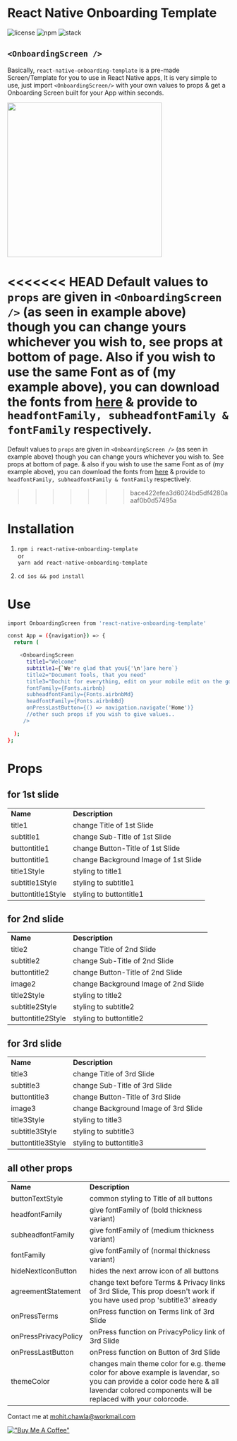 # React Native Onboarding Template

![license](https://img.shields.io/badge/Licensed-ISC-success) ![npm](https://img.shields.io/badge/npm-v1.0.0-blue) ![stack](https://img.shields.io/badge/stack-react--native-important)
## ``<OnboardingScreen />``

Basically, `react-native-onboarding-template` is a pre-made Screen/Template for you to use in React Native apps, It is very simple to use, just import `<OnboardingScreen/>` with your own values to props & get a Onboarding Screen built for your App within seconds.

<div>
    <img src="https://github.com/MhtChawla/glimpse-of-mywork/blob/main/react-native-onboarding-template/Demo.gif" width="350" />
</div>

<<<<<<< HEAD
Default values to `props` are given in `<OnboardingScreen />` (as seen in example above) though you can change yours whichever you wish to, see props at bottom of page. Also if you wish to use the same Font as of (my example above), you can download the fonts from <a href=''>here</a> & provide to `headfontFamily, subheadfontFamily & fontFamily` respectively.
=======
Default values to `props` are given in `<OnboardingScreen />` (as seen in example above) though you can change yours whichever you wish to. See props at bottom of page. & also if you wish to use the same Font as of (my example above), you can download the fonts from <a href=''>here</a> & provide to `headfontFamily, subheadfontFamily & fontFamily` respectively.
>>>>>>> bace422efea3d6024bd5df4280aaaf0b0d57495a

# Installation

1. `npm i react-native-onboarding-template` </br>
   or </br>
   `yarn add react-native-onboarding-template`

2. `cd ios && pod install`

# Use

```sh
import OnboardingScreen from 'react-native-onboarding-template'
```

```sh
const App = ({navigation}) => {
  return (
```
```sh
    <OnboardingScreen
      title1="Welcome"
      subtitle1={`We're glad that you${'\n'}are here`}
      title2="Document Tools, that you need"
      title3="Dochit for everything, edit on your mobile edit on the go!"
      fontFamily={Fonts.airbnb}
      subheadfontFamily={Fonts.airbnbMd}
      headfontFamily={Fonts.airbnbBd}
      onPressLastButton={() => navigation.navigate('Home')}
      //other such props if you wish to give values..
     />
```
```sh
  );
};
```

# Props
<!-- </br> -->
<h2>for 1st slide</h2>
<table>
<tbody>
<tr>
<td><strong>Name&nbsp;</strong></td>
<td><strong>Description&nbsp;</strong></td>
</tr>
<tr>
<td>title1</td>
<td>change Title of 1st Slide</td>
</tr>
<tr>
<td>subtitle1</td>
<td>change Sub-Title of 1st Slide</td>
</tr>
<tr>
<td>buttontitle1</td>
<td>change Button-Title of 1st Slide</td>
</tr>
<tr>
<td>buttontitle1</td>
<td>change Background Image of 1st Slide</td>
</tr>
<tr>
<td>title1Style</td>
<td>styling to title1</td>
</tr>
<tr>
<td>subtitle1Style</td>
<td>styling to subtitle1</td>
</tr>
<tr>
<td>buttontitle1Style</td>
<td>styling to buttontitle1</td>
</tr>
</table>
</tbody>
<!-- </br> -->
<h2>for 2nd slide</h2>
<table>
<tbody>
<tr>
<td><strong>Name&nbsp;</strong></td>
<td><strong>Description&nbsp;</strong></td>
</tr>
<tr>
<td>title2</td>
<td>change Title of 2nd Slide</td>
</tr>
<tr>
<td>subtitle2</td>
<td>change Sub-Title of 2nd Slide</td>
</tr>
<tr>
<td>buttontitle2</td>
<td>change Button-Title of 2nd Slide</td>
</tr>
<tr>
<td>image2</td> 
<td>change Background Image of 2nd Slide</td>
</tr>
<tr>
<td>title2Style</td>
<td>styling to title2</td>
</tr>
<tr>
<td>subtitle2Style</td>
<td>styling to subtitle2</td>
</tr>
<tr>
<td>buttontitle2Style</td>
<td>styling to buttontitle2 </td>
</tr>
</table>
</tbody>
<!-- </br> -->
<h2>for 3rd slide</h2>
<table>
<tbody>
<tr>
<td><strong>Name&nbsp;</strong></td>
<td><strong>Description&nbsp;</strong></td>
</tr>
<tr>
<td>title3</td>
<td>change Title of 3rd Slide</td>
</tr>
<tr>
<td>subtitle3</td>
<td>change Sub-Title of 3rd Slide</td>
</tr>
<tr>
<td>buttontitle3</td>
<td>change Button-Title of 3rd Slide</td>
</tr>
<tr>
<td>image3</td>
<td>change Background Image of 3rd Slide</td>
</tr>
<tr>
<td>title3Style</td>
<td>styling to title3</td>
</tr>
<tr>
<td>subtitle3Style</td>
<td>styling to subtitle3</td>
</tr>
<tr>
<td>buttontitle3Style</td>
<td>styling to buttontitle3</td>
</tr>
</table>
</tbody>
<!-- </br> -->
<h2>all other props</h2>
<table>
<tbody>
<tr>
<td><strong>Name&nbsp;</strong></td>
<td><strong>Description&nbsp;</strong></td>
</tr>
<tr>
<td>buttonTextStyle</td>
<td>common styling to Title of all buttons</td>
</tr>
<tr>
<td>headfontFamily</td>
<td>give fontFamily of (bold thickness variant)</td>
</tr>
<tr>
<td>subheadfontFamily</td>
<td>give fontFamily of (medium thickness variant)</td>
</tr>
<tr>
<td>fontFamily</td>
<td>give fontFamily of (normal thickness variant)</td>
</tr>
<tr>
<td>hideNextIconButton</td>
<td>hides the next arrow icon of all buttons</td>
</tr>
<tr>
<td>agreementStatement</td>
<td>change text before Terms & Privacy links of 3rd Slide, This prop doesn't work if you have used prop 'subtitle3' already</td>
</tr>
<tr>
<td>onPressTerms</td>
<td>onPress function on Terms link of 3rd Slide</td>
</tr>
<tr>
<td>onPressPrivacyPolicy</td>
<td>onPress function on PrivacyPolicy link of 3rd Slide</td>
</tr>
<tr>
<td>onPressLastButton</td>
<td>onPress function on Button of 3rd Slide</td>
</tr>
<tr>
<td>themeColor</td>
<td>changes main theme color for e.g. theme color for above example is lavendar, so you can provide a color code here & all lavendar colored components will be replaced with your colorcode.</td>
</tr>
</tbody>
</table>

Contact me at mohit.chawla@workmail.com

[!["Buy Me A Coffee"](https://www.buymeacoffee.com/assets/img/custom_images/orange_img.png)](https://www.buymeacoffee.com/mohit.chawla)
